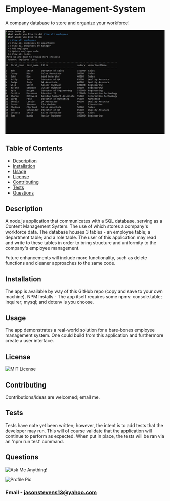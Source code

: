 # Employee-Management-System
A company database to store and organize your workforce! 

![screenshot](https://github.com/jasonstevens13/employee-management-system/blob/master/assets/pic.jpg)


## Table of Contents
  * [Description](#description)
  * [Installation](#installation)
  * [Usage](#usage)
  * [License](#licesnse)
  * [Contributing](#contributing)
  * [Tests](#tests)
  * [Questions](#questions)
  
  
## Description
  A node.js application that communicates with a SQL database, serving as a Content Management System. The use of which stores a company's workforce data. The database houses 3 tables - an employee table; a department table; and a role table. The user of this application may read and write to these tables in order to bring structure and uniformity to the company's employee management. 

  Future enhancements will include more functionality, such as delete functions and cleaner approaches to the same code.
  
## Installation
  The app is available by way of this GitHub repo (copy and save to your own machine). NPM Installs - The app itself requires some npms: console.table; inquirer; mysql; and dotenv is you choose. 
  
## Usage
  The app demonstrates a real-world solution for a bare-bones employee management system. One could build from this application and furthermore create a user interface.

## License 
  ![MIT License](https://img.shields.io/badge/License-MIT-green)
  
## Contributing
  Contributions/ideas are welcomed; email me.
  
## Tests 
  Tests have note yet been written; however, the intent is to add tests that the developer may run. This will of course validate that the application will continue to perform as expected. When put in place, the tests will be ran via an 'npm run test' command.
  
## Questions
  ![Ask Me Anything!](https://img.shields.io/badge/Ask%20me-anything-1abc9c.svg)
  
  ![Profile Pic](https://avatars.githubusercontent.com/jasonstevens13)
  
### Email - jasonstevens13@yahoo.com
  
  
